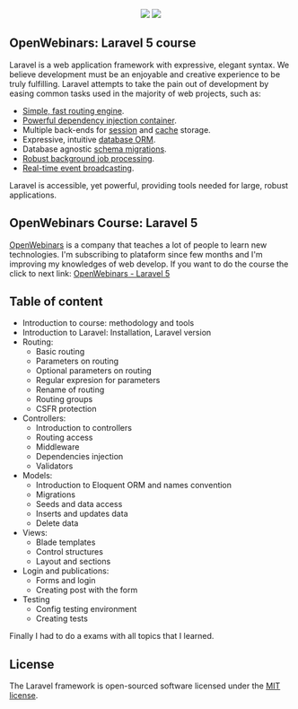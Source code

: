 <p align="center">
    <img src="https://laravel.com/assets/img/components/logo-laravel.svg">
    <img src="https://res-1.cloudinary.com/crunchbase-production/image/upload/c_lpad,h_256,w_256,f_auto,q_auto:eco/v1495108367/cxyd1atvvafo1dh1pu8m.png">
</p>

## OpenWebinars: Laravel 5 course

Laravel is a web application framework with expressive, elegant syntax. We believe development must be an enjoyable and creative experience to be truly fulfilling. Laravel attempts to take the pain out of development by easing common tasks used in the majority of web projects, such as:

- [Simple, fast routing engine](https://laravel.com/docs/routing).
- [Powerful dependency injection container](https://laravel.com/docs/container).
- Multiple back-ends for [session](https://laravel.com/docs/session) and [cache](https://laravel.com/docs/cache) storage.
- Expressive, intuitive [database ORM](https://laravel.com/docs/eloquent).
- Database agnostic [schema migrations](https://laravel.com/docs/migrations).
- [Robust background job processing](https://laravel.com/docs/queues).
- [Real-time event broadcasting](https://laravel.com/docs/broadcasting).

Laravel is accessible, yet powerful, providing tools needed for large, robust applications.

## OpenWebinars Course: Laravel 5

[OpenWebinars](https://openwebinars.net) is  a company that teaches a lot of people to learn new technologies. 
I'm subscribing to plataform since few months and I'm improving my knowledges of web develop. If you want to do the course the click to next link: [OpenWebinars - Laravel 5](https://openwebinars.net/academia/curso/laravel/) 

## Table of content
- Introduction to course: methodology and tools
- Introduction to Laravel: Installation, Laravel version
- Routing: 
    - Basic routing
    - Parameters on routing
    - Optional parameters on routing
    - Regular expresion for parameters
    - Rename of routing
    - Routing groups
    - CSFR protection 
- Controllers:
    - Introduction to controllers
    - Routing access
    - Middleware
    - Dependencies injection
    - Validators
- Models:
    - Introduction to Eloquent ORM and names convention
    - Migrations
    - Seeds and data access
    - Inserts and updates data
    - Delete data
- Views:
    - Blade templates
    - Control structures
    - Layout and sections
- Login and publications:
    - Forms and login
    - Creating post with the form 
- Testing
    - Config testing environment
    - Creating tests
    
Finally I had to do a exams with all topics that I learned.



## License

The Laravel framework is open-sourced software licensed under the [MIT license](https://opensource.org/licenses/MIT).
